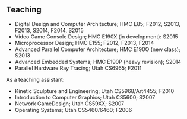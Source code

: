 ## Teaching

* Digital Design and Computer Architecture; HMC E85; F2012, S2013,
F2013, S2014, F2014, S2015
* Video Game Console Design; HMC E190X (in development): S2015
* Microprocessor Design; HMC E155; F2012, F2013, F2014
* Advanced Parallel Computer Architecture; HMC E190O (new class); S2013
* Advanced Embedded Systems; HMC E190P (heavy revision); S2014
* Parallel Hardware Ray Tracing; Utah CS6965; F2011

As a teaching assistant:

* Kinetic Sculpture and Engineering; Utah CS5968/Art4455; F2010
* Introduction to Computer Graphics; Utah CS5600; S2007
* Network GameDesign; Utah CS59XX; S2007
* Operating Systems; Utah CS5460/6460; F2006
